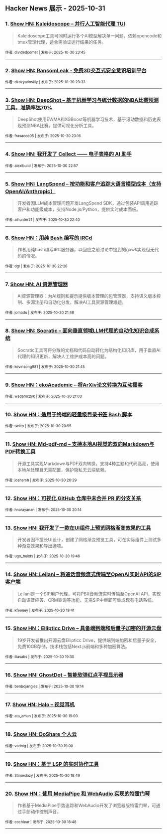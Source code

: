 ## Hacker News 展示 - 2025-10-31


### 1. [Show HN: Kaleidoscope – 并行人工智能代理 TUI](https://news.ycombinator.com/item?id=45766805)
> Kaleidoscope工具可同时运行多个AI模型解决单一问题，依赖opencode和tmux管理代理，适合需验证运行结果的任务。

<sub>作者: dividedcomet | 发布于: 2025-10-30 23:45</sub>

---

### 2. [Show HN: RansomLeak - 免费3D交互式安全意识培训平台](https://news.ycombinator.com/item?id=45766693)

<sub>作者: dkozyatinskiy | 发布于: 2025-10-30 23:33</sub>

---

### 3. [Show HN: DeepShot – 基于机器学习与统计数据的NBA比赛预测工具，准确率达70%](https://news.ycombinator.com/item?id=45766537)
> DeepShot使用EWMA和XGBoost等机器学习技术，基于滚动数据和历史表现预测NBA比赛，提供可视化分析工具。

<sub>作者: frasacco05 | 发布于: 2025-10-30 23:16</sub>

---

### 4. [Show HN: 我开发了 Cellect —— 电子表格的 AI 助手](https://news.ycombinator.com/item?id=45766383)

<sub>作者: alexlbuild | 发布于: 2025-10-30 22:57</sub>

---

### 5. [Show HN: LangSpend – 按功能和客户追踪大语言模型成本（支持OpenAI/Anthropic）](https://news.ycombinator.com/item?id=45766237)
> 开发者因LLM成本管理问题开发LangSpend SDK，通过包装API调用追踪客户和功能级成本，支持Node.js/Python，提供实时成本面板。

<sub>作者: aihunter21 | 发布于: 2025-10-30 22:40</sub>

---

### 6. [Show HN：用纯 Bash 编写的 IRCd](https://news.ycombinator.com/item?id=45766132)
> 作者用纯bash编写IRC服务器，以回应之前讨论中提到的gawk实现但无代码的情况。

<sub>作者: dgl | 发布于: 2025-10-30 22:26</sub>

---

### 7. [Show HN: AI 资源管理器](https://news.ycombinator.com/item?id=45765778)
> AI资源管理器：为AI规则和提示提供版本管理的包管理器，支持语义版本控制、多源注册和自动化分发，解决AI工具资源管理难题。

<sub>作者: jomadu | 发布于: 2025-10-30 21:48</sub>

---

### 8. [Show HN: Socratic – 面向垂直领域LLM代理的自动化知识合成系统](https://news.ycombinator.com/item?id=45765752)
> Socratic工具可将分散的文档和代码自动转化为结构化知识库，用于垂直AI代理的知识更新，解决人工维护成本高的问题。

<sub>作者: kevinsong981 | 发布于: 2025-10-30 21:45</sub>

---

### 9. [Show HN：ekoAcademic – 将ArXiv论文转换为互动播客](https://news.ycombinator.com/item?id=45765328)

<sub>作者: wadamczyk | 发布于: 2025-10-30 21:03</sub>

---

### 10. [Show HN：适用于终端的轻量级目录书签 Bash 脚本](https://news.ycombinator.com/item?id=45765227)

<sub>作者: twilto | 发布于: 2025-10-30 20:55</sub>

---

### 11. [Show HN: Md-pdf-md – 支持本地AI视觉的双向Markdown与PDF转换工具](https://news.ycombinator.com/item?id=45764938)
> 开源工具实现Markdown与PDF双向转换，支持4种主题和代码高亮，使用本地AI处理且无需配置，保护隐私无云端依赖。

<sub>作者: josharsh | 发布于: 2025-10-30 20:29</sub>

---

### 12. [Show HN：可视化 GitHub 仓库中未合并 PR 的分支关系](https://news.ycombinator.com/item?id=45764791)

<sub>作者: hnarayanan | 发布于: 2025-10-30 20:14</sub>

---

### 13. [Show HN: 我开发了一款在UI组件上预览网格渐变效果的工具](https://news.ycombinator.com/item?id=45764455)
> 开发者因不擅长UI设计，创建了网格渐变预览工具，可在实际组件上测试多种渐变效果和导出选项。

<sub>作者: ugo_builds | 发布于: 2025-10-30 19:46</sub>

---

### 14. [Show HN: Leilani – 将通话音频流式传输至OpenAI实时API的SIP客户端](https://news.ycombinator.com/item?id=45764399)
> Leilani是一个SIP用户代理，可将PBX音频流实时传输至OpenAI API，实现自动语音应答、CRM查询等功能，无需SIP中继即可集成现有电话系统。

<sub>作者: kfeeney | 发布于: 2025-10-30 19:41</sub>

---

### 15. [Show HN：Ellipticc Drive – 具备端到端和后量子加密的开源云盘](https://news.ycombinator.com/item?id=45764265)
> 19岁开发者推出开源云盘Ellipticc Drive，提供端到端加密和后量子安全，免费10GB存储，技术栈包括Next.js前端和多种加密算法。

<sub>作者: iliasabs | 发布于: 2025-10-30 19:30</sub>

---

### 16. [Show HN: GhostDot – 智能软弹红点平视显示器](https://news.ycombinator.com/item?id=45764063)

<sub>作者: benbojangles | 发布于: 2025-10-30 19:14</sub>

---

### 17. [Show HN: Halo – 视觉耳机](https://news.ycombinator.com/item?id=45763911)

<sub>作者: ata_aman | 发布于: 2025-10-30 19:00</sub>

---

### 18. [Show HN: DoShare 个人云](https://news.ycombinator.com/item?id=45763896)

<sub>作者: vednig | 发布于: 2025-10-30 19:00</sub>

---

### 19. [Show HN：基于 LSP 的实时协作工具](https://news.ycombinator.com/item?id=45763763)

<sub>作者: 3timeslazy | 发布于: 2025-10-30 18:49</sub>

---

### 20. [Show HN：使用 MediaPipe 和 WebAudio 实现的特雷门琴](https://news.ycombinator.com/item?id=45763739)
> 作者基于MediaPipe手势追踪和WebAudio开发了浏览器版特雷门琴，可通过手部动作控制声音。

<sub>作者: cochlear | 发布于: 2025-10-30 18:48</sub>

---
